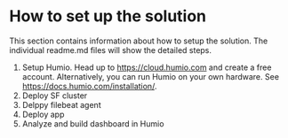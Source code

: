 # How to set up the solution

This section contains information about how to setup the solution. The individual readme.md files will show the detailed steps.


1. Setup Humio. Head up to https://cloud.humio.com and create a free account. Alternatively, you can run Humio on your own hardware. See https://docs.humio.com/installation/.
2. Deploy SF cluster
3. Delppy filebeat agent
4. Deploy app
5. Analyze and build dashboard in Humio
